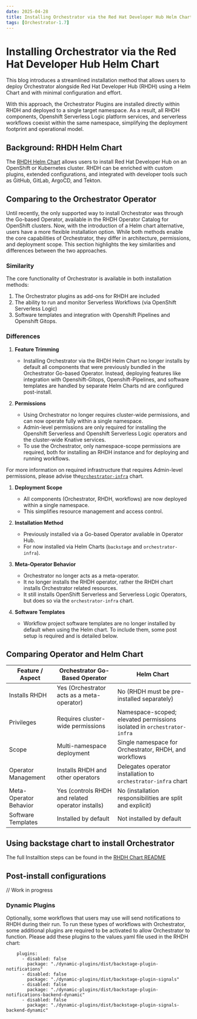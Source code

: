 ```yaml
---
date: 2025-04-28
title: Installing Orchestrator via the Red Hat Developer Hub Helm Chart
tags: [Orchestrator-1.7]
---
```


# Installing Orchestrator via the Red Hat Developer Hub Helm Chart

This blog introduces a streamlined installation method that allows users to deploy Orchestrator alongside Red Hat Developer Hub (RHDH) using a Helm Chart and with minimal configuration and effort.

With this approach, the Orchestrator Plugins are installed directly within RHDH and deployed to a single target namespace. As a result, all RHDH components, Openshift Serverless Logic platform services, and serverless workflows coexist within the same namespace, simplifying the deployment footprint and operational model.

## Background: RHDH Helm Chart

The [RHDH Helm Chart](https://github.com/redhat-developer/rhdh-chart) allows users to install Red Hat Developer Hub on an OpenShift or Kubernetes cluster. RHDH can be enriched with custom plugins, extended configurations, and integrated with developer tools such as GitHub, GitLab, ArgoCD, and Tekton. 

## Comparing to the Orchestrator Operator

Until recently, the only supported way to install Orchestrator was through the Go-based Operator, available in the RHDH Operator Catalog for OpenShift clusters. Now, with the introduction of a Helm chart alternative, users have a more flexible installation option. While both methods enable the core capabilities of Orchestrator, they differ in architecture, permissions, and deployment scope. This section highlights the key similarities and differences between the two approaches.

### Similarity 

The core functionality of Orchestrator is available in both installation methods:

1. The Orchestrator plugins as add-ons for RHDH are included
1. The ability to run and monitor Serverless Workflows (via OpenShift Serverless Logic)
1. Software templates and integration with Openshift Pipelines and Openshift Gitops.

### Differences

1. **Feature Trimming**
   - Installing Orchestrator via the RHDH Helm Chart no longer installs by default all components that were previously bundled in the Orchestrator Go-based Operator. Instead, deploying features like integration with Openshift-Gitops, Openshift-Pipelines, and software templates are handled by separate Helm Charts nd are configured post-install.

1. **Permissions**
   - Using Orchestrator no longer requires cluster-wide permissions, and can now operate fully within a single namespace.
   -  Admin-level permissions are only required for installing the Openshift Serverless and Openshift Serverless Logic operators and the cluster-wide Knative services. 
   -  To use the Orchestrator, only namespace-scope permissions are required, both for installing an RHDH instance and for deploying and running workflows.

For more information on required infrastructure that requires Admin-level permissions, please advise the[`orchestrator-infra`](https://github.com/redhat-developer/rhdh-chart/blob/main/charts/orchestrator-infra/README.md) chart.

1. **Deployment Scope**
   - All components (Orchestrator, RHDH, workflows) are now deployed within a single namespace.
   - This simplifies resource management and access control.

1. **Installation Method**
   - Previously installed via a Go-based Operator avaliable in Operator Hub.
   - For now installed via Helm Charts (`backstage` and `orchestrator-infra`).

1. **Meta-Operator Behavior**
   - Orchestrator no longer acts as a meta-operator.
   - It no longer installs the RHDH operator, rather the RHDH chart installs Orchestrator related resources.
   - It still installs OpenShift Serverless and Serverless Logic Operators, but does so via the `orchestrator-infra` chart.

1. **Software Templates**
   - Workflow project software templates are no longer installed by default when using the Helm chart. To include them, some post setup is required and is detailed below. 


## Comparing Operator and Helm Chart
| Feature / Aspect            | Orchestrator Go-Based Operator                                     | Helm Chart                                                                 |
|----------------------------|-------------------------------------------------------|----------------------------------------------------------------------------|
| Installs RHDH              | Yes (Orchestrator acts as a meta-operator)            | No (RHDH must be pre-installed separately)                                 |
| Privileges                 | Requires cluster-wide permissions                     | Namespace-scoped; elevated permissions isolated in `orchestrator-infra`   |
| Scope                      | Multi-namespace deployment                            | Single namespace for Orchestrator, RHDH, and workflows                    |
| Operator Management        | Installs RHDH and other operators                     | Delegates operator installation to `orchestrator-infra` chart             |
| Meta-Operator Behavior     | Yes (controls RHDH and related operator installs)     | No (installation responsibilities are split and explicit)                 |
| Software Templates         | Installed by default                                  | Not installed by default                                                  |


## Using backstage chart to install Orchestrator

The full Installtion steps can be found in the [RHDH Chart README](https://github.com/redhat-developer/rhdh-chart/tree/main/charts/backstage#:~:text=Installing%20RHDH%20with%20Orchestrator%20on%20OpenShift)

## Post-install configurations

// Work in progress

### Dynamic Plugins

Optionally, some workflows that users may use will send notifications to RHDH during their run. To run these types of workflows with Orchestrator, some additional plugins are required to be activated to allow Orchestrator to function. Please add these plugins to the values.yaml file used in the RHDH chart:

```
    plugins: 
      - disabled: false
        package: "./dynamic-plugins/dist/backstage-plugin-notifications"
      - disabled: false
        package: "./dynamic-plugins/dist/backstage-plugin-signals"
      - disabled: false
        package: "./dynamic-plugins/dist/backstage-plugin-notifications-backend-dynamic"
      - disabled: false
        package: "./dynamic-plugins/dist/backstage-plugin-signals-backend-dynamic"
```